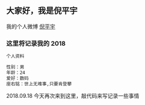 ## 大家好，我是倪平宇

我的个人微博 [倪平宇](https://weibo.com/u/5626998265?refer_flag=1001030101_) 


### 这里将记录我的 2018
```markdown
个人资料

性别：男
年龄：24
爱好：数码
座右铭：世上无难事,只要肯登攀

```
2018.09.18
今天再次来到这里，敲代码来写记录一些事情
